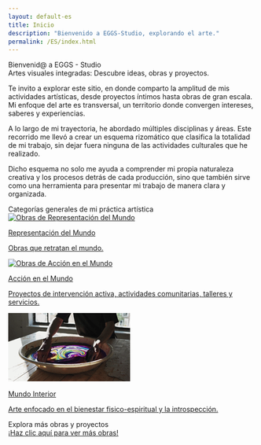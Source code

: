 ```yaml
---
layout: default-es
title: Inicio
description: "Bienvenido a EGGS-Studio, explorando el arte."
permalink: /ES/index.html
---
```


<div class="text-container">
  <div class="titulo">Bienvenid@ a EGGS - Studio</div>

  <div class="subtitulo">Artes visuales integradas: Descubre ideas, obras y proyectos.</div>

  <div class="text-container">
    <p class="parrafo">
      Te invito a explorar este sitio, en donde comparto la amplitud de mis actividades artísticas, desde proyectos íntimos hasta obras de gran escala. Mi enfoque del arte es transversal, 
      un territorio donde convergen intereses, saberes y experiencias.
    </p>
    <p class="parrafo">
      A lo largo de mi trayectoria, he abordado múltiples disciplinas y áreas. Este recorrido me llevó a crear un esquema rizomático que clasifica la 
      totalidad de mi trabajo, sin dejar fuera ninguna de las actividades culturales que he realizado.
    </p>
    <p class="parrafo">
      Dicho esquema no solo me ayuda a comprender mi propia naturaleza creativa y los procesos detrás de cada producción, sino que 
      también sirve como una herramienta para presentar mi trabajo de manera clara y organizada.
    </p>
  </div>
</div>

<div class="subtitulo">Categorías generales de mi práctica artística</div>

<div class="button-container">
  <a href="mundo-exterior.html" class="fancy-button">
    <div class="button-content">
      <img src="/assets/img/ES-inicio - representacion del mundo.gif" alt="Obras de Representación del Mundo">
       <p class="title">Representación del Mundo</p>
       <p class="subtitle">Obras que retratan el mundo.</p>
    </div>
  </a>

  <a href="accion.html" class="fancy-button">
    <div class="button-content">
      <img src="/assets/img/index---gif--accion-en-el-mundo.gif" alt="Obras de Acción en el Mundo">
      <p class="title">Acción en el Mundo</p>
      <p class="subtitle">Proyectos de intervención activa, actividades comunitarias, talleres y servicios.</p>
    </div>
  </a>

  <a href="interior.html" class="fancy-button">
    <div class="button-content">
      <img src="/assets/img/ES-inicio---mundo-interior.gif" alt="Exploración del Mundo Interior">
      <p class="title">Mundo Interior</p>
      <p class="subtitle">Arte enfocado en el bienestar fisico-espiritual y la introspección.</p>
    </div>
  </a>
</div>

<div class="subtitulo">Explora más obras y proyectos</div>
   <a href="exhibiciones.html" class="enlace">¡Haz clic aquí para ver más obras!</a>
  </p>
</div>

